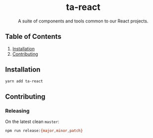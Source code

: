 <div align="center">
  <h1>ta-react</h1>
  <p>A suite of components and tools common to our React projects.</p>
</div>

## Table of Contents
1. [Installation](#installation)
1. [Contributing](#contributing)

## Installation

```sh
yarn add ta-react
```

## Contributing

### Releasing

On the latest clean `master`:

```sh
npm run release:{major,minor,patch}
```
